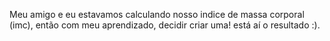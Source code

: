 Meu amigo e eu estavamos calculando nosso indice de massa corporal (imc), então com meu aprendizado, decidir criar uma! está aí o resultado :).
